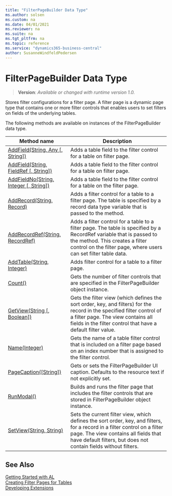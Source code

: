 ```yaml
---
title: "FilterPageBuilder Data Type"
ms.author: solsen
ms.custom: na
ms.date: 04/01/2021
ms.reviewer: na
ms.suite: na
ms.tgt_pltfrm: na
ms.topic: reference
ms.service: "dynamics365-business-central"
author: SusanneWindfeldPedersen
---
```

[//]: # (START>DO_NOT_EDIT)
[//]: # (IMPORTANT:Do not edit any of the content between here and the END>DO_NOT_EDIT.)
[//]: # (Any modifications should be made in the .xml files in the ModernDev repo.)
# FilterPageBuilder Data Type
> **Version**: _Available or changed with runtime version 1.0._

Stores filter configurations for a filter page. A filter page is a dynamic page type that contains one or more filter controls that enables users to set filters on fields of the underlying tables.



The following methods are available on instances of the FilterPageBuilder data type.

|Method name|Description|
|-----------|-----------|
|[AddField(String, Any [, String])](filterpagebuilder-addfield-string-joker-string-method.md)|Adds a table field to the filter control for a table on filter page.|
|[AddField(String, FieldRef [, String])](filterpagebuilder-addfield-string-fieldref-string-method.md)|Adds a table field to the filter control for a table on filter page.|
|[AddFieldNo(String, Integer [, String])](filterpagebuilder-addfieldno-method.md)|Adds a table field to the filter control for a table on the filter page.|
|[AddRecord(String, Record)](filterpagebuilder-addrecord-method.md)|Adds a filter control for a table to a filter page. The table is specified by a record data type variable that is passed to the method.|
|[AddRecordRef(String, RecordRef)](filterpagebuilder-addrecordref-method.md)|Adds a filter control for a table to a filter page. The table is specified by a RecordRef variable that is passed to the method. This creates a filter control on the filter page, where users can set filter table data.|
|[AddTable(String, Integer)](filterpagebuilder-addtable-method.md)|Adds filter control for a table to a filter page.|
|[Count()](filterpagebuilder-count-method.md)|Gets the number of filter controls that are specified in the FilterPageBuilder object instance.|
|[GetView(String [, Boolean])](filterpagebuilder-getview-method.md)|Gets the filter view (which defines the sort order, key, and filters) for the record in the specified filter control of a filter page. The view contains all fields in the filter control that have a default filter value.|
|[Name(Integer)](filterpagebuilder-name-method.md)|Gets the name of a table filter control that is included on a filter page based on an index number that is assigned to the filter control.|
|[PageCaption([String])](filterpagebuilder-pagecaption-method.md)| Gets or sets the FilterPageBuilder UI caption. Defaults to the resource text if not explicitly set.|
|[RunModal()](filterpagebuilder-runmodal-method.md)|Builds and runs the filter page that includes the filter controls that are stored in FilterPageBuilder object instance.|
|[SetView(String, String)](filterpagebuilder-setview-method.md)|Sets the current filter view, which defines the sort order, key, and filters, for a record in a filter control on a filter page. The view contains all fields that have default filters, but does not contain fields without filters.|

[//]: # (IMPORTANT: END>DO_NOT_EDIT)
## See Also
[Getting Started with AL](../../devenv-get-started.md)  
[Creating Filter Pages for Tables](../../devenv-filter-pages-for-filtering-tables.md)  
[Developing Extensions](../../devenv-dev-overview.md)  